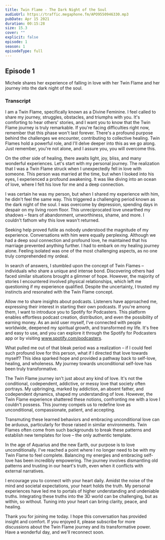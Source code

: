 ```yaml
---
title: Twin Flame - The Dark Night of the Soul
audioUrl: https://traffic.megaphone.fm/APO9550946330.mp3
pubDate: Apr 15 2021
duration: 00:15:28
size: 15.3
cover: ""
explicit: false
episode: 1
season: 1
episodeType: full
---
```


## Episode 1

Michele shares her experience of falling in love with her Twin Flame and her journey into the dark night of the soul.

### Transcript

I am a Twin Flame, specifically known as a Divine Feminine. I feel called to share my journey, struggles, obstacles, and triumphs with you. It's comforting to hear others' stories, and I want you to know that the Twin Flame journey is truly remarkable. If you're facing difficulties right now, remember that this phase won't last forever. There's a profound purpose behind the challenges we encounter, contributing to collective healing. Twin Flames hold a powerful role, and I'll delve deeper into this as we go along. Just remember, you're not alone, and I assure you, you will overcome this.

On the other side of healing, there awaits light, joy, bliss, and many wonderful experiences. Let's start with my personal journey. The realization that I was a Twin Flame struck when I unexpectedly fell in love with someone. This person was married at the time, but when I looked into his eyes, I experienced a profound awakening. It was like diving into an ocean of love, where I felt his love for me and a deep connection.

I was certain he was my person, but when I shared my experience with him, he didn't feel the same way. This triggered a challenging period known as the dark night of the soul. I was overcome by depression, spending days in despair on my living room floor. This unreciprocated love unearthed my shadows – fears of abandonment, unworthiness, shame, and more. I couldn't fathom why this love wasn't returned.

Seeking help proved futile as nobody understood the magnitude of my experience. Conversations with him were equally perplexing. Although we had a deep soul connection and profound love, he maintained that his marriage prevented anything further. I had to embark on my healing journey alone. Feeling isolated was one of the most challenging aspects, as no one truly comprehended my ordeal.

In search of answers, I stumbled upon the concept of Twin Flames – individuals who share a unique and intense bond. Discovering others had faced similar situations brought a glimmer of hope. However, the majority of stories I encountered involved physical relationships, which left me questioning if my experience qualified. Despite the uncertainty, I trusted my instincts and resonated with the Twin Flame concept.

Allow me to share insights about podcasts. Listeners have approached me, expressing their interest in starting their own podcasts. If you're among them, I want to introduce you to Spotify for Podcasters. This platform enables effortless podcast creation, distribution, and even the possibility of earning money. As an avid user myself, I've connected with people worldwide, deepened my spiritual growth, and transformed my life. It's free and easy to use, and you can explore it through the Spotify for Podcasters app or by visiting www.spotify.com/podcasters.

What pulled me out of that bleak period was a realization – if I could feel such profound love for this person, what if I directed that love towards myself? This idea sparked hope and provided a pathway back to self-love, healing, and wholeness. My journey towards unconditional self-love has been truly transformative.

The Twin Flame journey isn't just about any kind of love. It's not the conditional, codependent, addictive, or messy love that society often portrays. My upbringing, marked by addiction, an absent father, and codependent dynamics, shaped my understanding of love. However, the Twin Flame experience shattered these notions, confronting me with a love I couldn't possess. This journey compels us to redefine love as unconditional, compassionate, patient, and accepting.

Transmuting these learned behaviors and embracing unconditional love can be arduous, particularly for those raised in similar environments. Twin Flames often come from such backgrounds to break these patterns and establish new templates for love – the only authentic template.

In the age of Aquarius and the new Earth, our purpose is to love unconditionally. I've reached a point where I no longer need to be with my Twin Flame to feel complete. Balancing my energies and embracing self-love has been incredibly empowering. The journey involves dismantling old patterns and trusting in our heart's truth, even when it conflicts with external narratives.

I encourage you to connect with your heart daily. Amidst the noise of the mind and societal expectations, your heart holds the truth. My personal experiences have led me to portals of higher understanding and undeniable truths. Integrating these truths into the 3D world can be challenging, but as within, so without. Tuning into your heart can bring clarity, peace, and healing.

Thank you for joining me today. I hope this conversation has provided insight and comfort. If you enjoyed it, please subscribe for more discussions about the Twin Flame journey and its transformative power. Have a wonderful day, and we'll reconnect soon.

